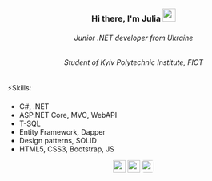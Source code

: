 <h3 align="center">Hi there, I'm Julia 
<img src="https://github.com/blackcater/blackcater/raw/main/images/Hi.gif" height="26"/></h3>
<h6 align="center">Junior .NET developer from Ukraine</h6>
<h6 align="center">Student of Kyiv Polytechnic Institute, FICT</h6>

⚡️Skills:
- C#, .NET
- ASP.NET Core, MVC, WebAPI
- T-SQL
- Entity Framework, Dapper
- Design patterns, SOLID
- HTML5, CSS3, Bootstrap, JS

<p></p>
<p align="center">
  <a href="https://t.me/julia_io" target="_blank"><img height="25" src = "https://img.shields.io/badge/Telegram-2CA5E0?style=for-the-badge&logo=telegram&logoColor=white"></a>
  <a href="mailto:juliaionova111@gmail.com" target="_blank"><img height="25" src = "https://img.shields.io/badge/Gmail-D14836?style=for-the-badge&logo=gmail&logoColor=white"></a>
  <a href="https://www.instagram.com/jul__ion/" target="_blank"><img height="25" style = "border-radius: 5px;" src = "https://img.shields.io/badge/Instagram-E4405F?style=for-the-badge&logo=instagram&logoColor=white"></a>
</p>
